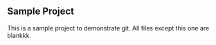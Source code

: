 Sample Project
----------------

This is a sample project to demonstrate git.  All files except this one are blankkk.
